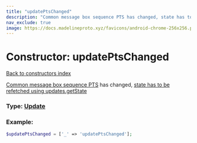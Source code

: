 ```yaml
---
title: "updatePtsChanged"
description: "Common message box sequence PTS has changed, state has to be refetched using updates.getState"
nav_exclude: true
image: https://docs.madelineproto.xyz/favicons/android-chrome-256x256.png
---
```

# Constructor: updatePtsChanged  
[Back to constructors index](/API_docs/constructors/index.md)



[Common message box sequence PTS](https://core.telegram.org/api/updates) has changed, [state has to be refetched using updates.getState](https://core.telegram.org/api/updates#fetching-state)




### Type: [Update](/API_docs/types/Update.md)


### Example:

```php
$updatePtsChanged = ['_' => 'updatePtsChanged'];
```  
